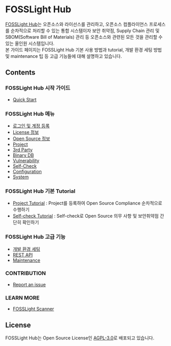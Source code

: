 # FOSSLight Hub
[FOSSLight Hub](https://github.com/fosslight/fosslight)는 오픈소스와 라이선스를 관리하고, 오픈소스 컴플라이언스 프로세스를 순차적으로 처리할 수 있는 통합 시스템이자 보안 취약점, Supply Chain 관리 및 SBOM(Software Bill of Materials) 관리 등 오픈소스와 관련된 모든 것을 관리할 수 있는 올인원 시스템입니다.  
본 가이드 페이지는 FOSSLight Hub 기본 사용 방법과 tutorial, 개발 환경 세팅 방법 및 maintenance 팁 등 고급 기능들에 대해 설명하고 있습니다.


## Contents

### FOSSLight Hub 시작 가이드
- [Quick Start](started/1_install.md)

### FOSSLight Hub 메뉴
- [로그인 및 계정 등록](menu/1_sign.md)
- [License 정보](menu/2_license.md)
- [Open Source 정보](menu/3_oss.md)
- [Project](menu/4_project.md)
- [3rd Party](menu/5_third-party.md)
- [Binary DB](menu/10_binarydb.md)
- [Vulnerability](menu/7_vulnerability.md)
- [Self-Check](menu/6_self-check.md)
- [Configuration](menu/8_configuration.md)
- [System](menu/9_system.md)

### FOSSLight Hub 기본 Tutorial
- [Project Tutorial](tutorial/1_project.md) : Project를 등록하여 Open Source Compliance 순차적으로 수행하기
- [Self-check Tutorial](tutorial/2_self_check.md) : Self-check로 Open Source 의무 사항 및 보안취약점 간단히 확인하기

### FOSSLight Hub 고급 기능
- [개발 환경 세팅](advanced/1_developer.md)
- [REST API](advanced/2_rest_api.md)
- [Maintenance](advanced/3_maintenance.md)

### CONTRIBUTION
- [Report an issue](contribution/1_contribution.md)

### LEARN MORE
- [FOSSLight Scanner](learn/2_fosslight_report.md)

## License
FOSSLight Hub는 Open Source License인 [AGPL-3.0][agpl]로 배포되고 있습니다.

[agpl]: https://github.com/fosslight/fosslight/blob/main/LICENSE
